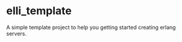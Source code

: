 elli_template
=============

A simple template project to help you getting started creating erlang servers.